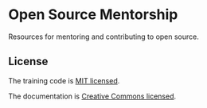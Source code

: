 # Open Source Mentorship

Resources for mentoring and contributing to open source.

## License
The training code is [MIT licensed](./LICENSE).

The documentation is [Creative Commons licensed](./LICENSE-docs).
